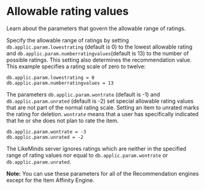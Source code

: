 # Allowable rating values

Learn about the parameters that govern the allowable range of ratings.

Specify the allowable range of ratings by setting `db.applic.param.lowestrating` \(default is 0\) to the lowest allowable rating and `db.applic.param.numberratingvalues`\(default is 13\) to the number of possible ratings. This setting also determines the recommendation value. This example specifies a rating scale of zero to twelve:

```
db.applic.param.lowestrating = 0
db.applic.param.numberratingvalues = 13
```

The parameters `db.applic.param.wontrate` \(default is -1\) and `db.applic.param.unrated` \(default is -2\) set special allowable rating values that are not part of the normal rating scale. Setting an item to unrated marks the rating for deletion. `wontrate` means that a user has specifically indicated that he or she does not plan to rate the item.

```
db.applic.param.wontrate = -3
db.applic.param.unrated = -2
```

The LikeMinds server ignores ratings which are neither in the specified range of rating values nor equal to `db.applic.param.wontrate` or `db.applic.param.unrated`.

**Note:** You can use these parameters for all of the Recommendation engines except for the Item Affinity Engine.


